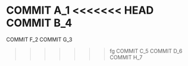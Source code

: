 COMMIT A_1
<<<<<<< HEAD
COMMIT B_4
=======
COMMIT F_2
COMMIT G_3
>>>>>>> fg
COMMIT C_5
COMMIT D_6
COMMIT H_7